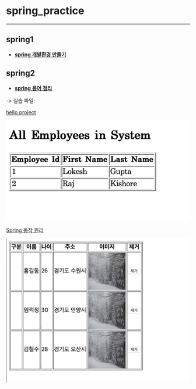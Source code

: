 # spring_practice

------

## spring1

+ **[spring 개발환경 만들기](https://velog.io/@ye050425/spring-spring-%EA%B0%9C%EB%B0%9C%ED%99%98%EA%B2%BD-%EB%A7%8C%EB%93%A4%EA%B8%B0-ylk5g4gn7s)**

## spring2

+ **[spring 용어 정리](https://velog.io/@ye050425/spring-%EC%9A%A9%EC%96%B4-%EC%A0%95%EB%A6%AC)**

-> 실습 파일:

[hello project](https://github.com/YeeunJ/spring_practice/tree/master/helloProject) 

![hello project 사진](https://github.com/YeeunJ/spring_practice/blob/master/image/capture_img2.png)

[Spring 동작 원리](https://github.com/YeeunJ/spring_practice/tree/master/hello) 

![동작원리 사진](https://github.com/YeeunJ/spring_practice/blob/master/image/capture_img1.png)

